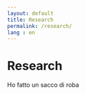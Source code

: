 ```yaml
---
layout: default
title: Research
permalink: /research/
lang : en
---
```


# Research

Ho fatto un sacco di roba
